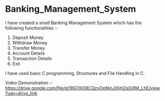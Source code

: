 # Banking_Management_System

I have created a small Banking Management System which has the following functionalities :- 
1) Deposit Money
2) Withdraw Money
3) Transfer Money
4) Account Details
5) Transaction Details
6) Exit


I have used basic C programming, Structures and File Handling in C.

Video Demonstration :- https://drive.google.com/file/d/1KG1Xj09CQzvOpNjnJIXjhl2aSi9M_LhE/view?usp=drive_link
